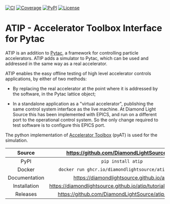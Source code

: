 [![CI](https://github.com/DiamondLightSource/atip/actions/workflows/ci.yml/badge.svg)](https://github.com/DiamondLightSource/atip/actions/workflows/ci.yml)
[![Coverage](https://codecov.io/gh/DiamondLightSource/atip/branch/main/graph/badge.svg)](https://codecov.io/gh/DiamondLightSource/atip)
[![PyPI](https://img.shields.io/pypi/v/atip.svg)](https://pypi.org/project/atip)
[![License](https://img.shields.io/badge/License-Apache%202.0-blue.svg)](https://www.apache.org/licenses/LICENSE-2.0)


# ATIP - Accelerator Toolbox Interface for Pytac

ATIP is an addition to  [Pytac](<https://github.com/DiamondLightSource/pytac>),
a framework for controlling particle accelerators. ATIP adds a simulator to
Pytac, which can be used and addressed in the same way as a real accelerator.

ATIP enables the easy offline testing of high level accelerator
controls applications, by either of two methods:

* By replacing the real accelerator at the point where it is addressed by the
  software, in the Pytac lattice object;

* In a standalone application as a "virtual accelerator", publishing the same
  control system interface as the live machine. At Diamond Light Source this
  has been implemented with EPICS, and run on a different port to the
  operational control system. So the only change required to test software is
  to configure this EPICS port.

The python implementation of
[Accelerator Toolbox](<https://github.com/atcollab/at>) (pyAT) is used for the
simulation.

Source          | <https://github.com/DiamondLightSource/atip>
:---:           | :---:
PyPI            | `pip install atip`
Docker          | `docker run ghcr.io/diamondlightsource/atip:latest`
Documentation   | <https://diamondlightsource.github.io/atip>
Installation    | <https://diamondlightsource.github.io/atip/tutorials/installation>
Releases        | <https://github.com/DiamondLightSource/atip/releases>

<!-- README only content. Anything below this line won't be included in index.md -->
